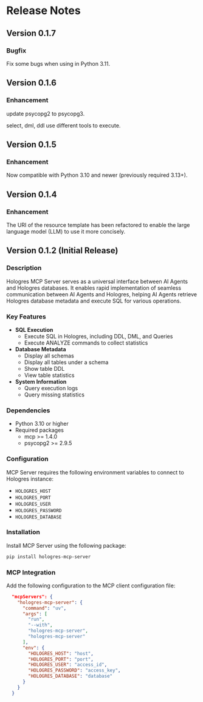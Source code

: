 # Release Notes

## Version 0.1.7

### Bugfix

Fix some bugs when using in Python 3.11.

## Version 0.1.6

### Enhancement

update psycopg2 to psycopg3.

select, dml, ddl use different tools to execute.

## Version 0.1.5

### Enhancement

Now compatible with Python 3.10 and newer (previously required 3.13+).

## Version 0.1.4

### Enhancement

The URI of the resource template has been refactored to enable the large language model (LLM) to use it more concisely.

## Version 0.1.2 (Initial Release)

### Description

Hologres MCP Server serves as a universal interface between AI Agents and Hologres databases. It enables rapid implementation of seamless communication between AI Agents and Hologres, helping AI Agents retrieve Hologres database metadata and execute SQL for various operations.

### Key Features

- **SQL Execution**
  - Execute SQL in Hologres, including DDL, DML, and Queries
  - Execute ANALYZE commands to collect statistics
- **Database Metadata**
  - Display all schemas
  - Display all tables under a schema
  - Show table DDL
  - View table statistics
- **System Information**
  - Query execution logs
  - Query missing statistics

### Dependencies

- Python 3.10 or higher
- Required packages
  - mcp >= 1.4.0
  - psycopg2 >= 2.9.5

### Configuration

MCP Server requires the following environment variables to connect to Hologres instance:

- `HOLOGRES_HOST`
- `HOLOGRES_PORT`
- `HOLOGRES_USER`
- `HOLOGRES_PASSWORD`
- `HOLOGRES_DATABASE`

### Installation

Install MCP Server using the following package:

```bash
pip install hologres-mcp-server
```

### MCP Integration

Add the following configuration to the MCP client configuration file:

```json
  "mcpServers": {
    "hologres-mcp-server": {
      "command": "uv",
      "args": [
        "run",
        "--with",
        "hologres-mcp-server",
        "hologres-mcp-server"
      ],
      "env": {
        "HOLOGRES_HOST": "host",
        "HOLOGRES_PORT": "port",
        "HOLOGRES_USER": "access_id",
        "HOLOGRES_PASSWORD": "access_key",
        "HOLOGRES_DATABASE": "database"
      }
    }
  }
```
